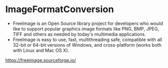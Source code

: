 # ImageFormatConversion
- FreeImage is an Open Source library project for developers who would like to support popular graphics image formats like PNG, BMP, JPEG, TIFF and others as needed by today's multimedia applications. 
- FreeImage is easy to use, fast, multithreading safe, compatible with all 32-bit or 64-bit versions of Windows, and cross-platform (works both with Linux and Mac OS X).



https://freeimage.sourceforge.io/
